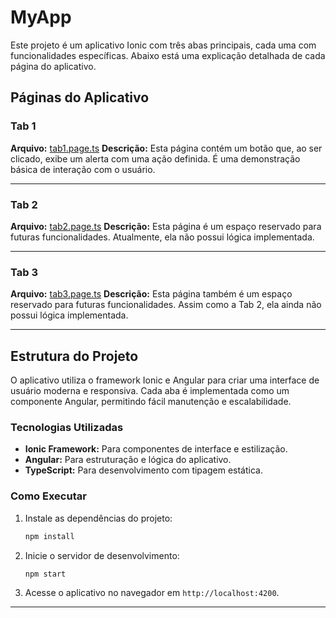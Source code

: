 # MyApp

Este projeto é um aplicativo Ionic com três abas principais, cada uma com funcionalidades específicas. Abaixo está uma explicação detalhada de cada página do aplicativo.

## Páginas do Aplicativo

### Tab 1
**Arquivo:** [tab1.page.ts](src/app/tab1/tab1.page.ts)
**Descrição:**
Esta página contém um botão que, ao ser clicado, exibe um alerta com uma ação definida. É uma demonstração básica de interação com o usuário.

---

### Tab 2
**Arquivo:** [tab2.page.ts](src/app/tab2/tab2.page.ts)
**Descrição:**
Esta página é um espaço reservado para futuras funcionalidades. Atualmente, ela não possui lógica implementada.

---

### Tab 3
**Arquivo:** [tab3.page.ts](src/app/tab3/tab3.page.ts)
**Descrição:**
Esta página também é um espaço reservado para futuras funcionalidades. Assim como a Tab 2, ela ainda não possui lógica implementada.

---

## Estrutura do Projeto

O aplicativo utiliza o framework Ionic e Angular para criar uma interface de usuário moderna e responsiva. Cada aba é implementada como um componente Angular, permitindo fácil manutenção e escalabilidade.

### Tecnologias Utilizadas
- **Ionic Framework:** Para componentes de interface e estilização.
- **Angular:** Para estruturação e lógica do aplicativo.
- **TypeScript:** Para desenvolvimento com tipagem estática.

### Como Executar
1. Instale as dependências do projeto:
   ```bash
   npm install
   ```
2. Inicie o servidor de desenvolvimento:
   ```bash
   npm start
   ```
3. Acesse o aplicativo no navegador em `http://localhost:4200`.

---